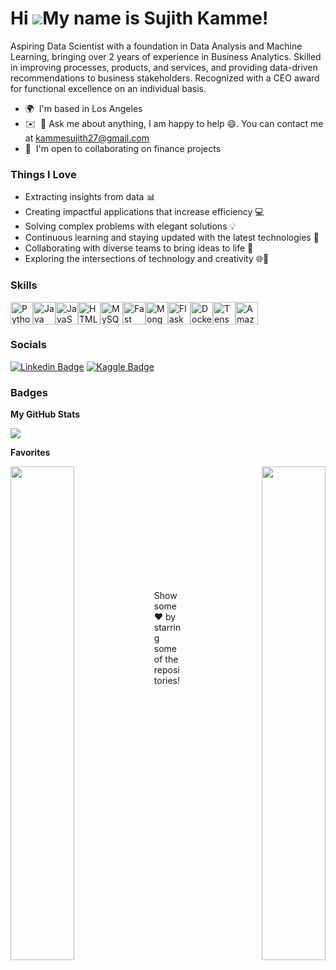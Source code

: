 Hi ![](https://user-images.githubusercontent.com/18350557/176309783-0785949b-9127-417c-8b55-ab5a4333674e.gif)My name is Sujith Kamme!
====================================================================================================================================

Aspiring Data Scientist with a foundation in Data Analysis and Machine Learning, bringing over 2 years of experience in Business Analytics. Skilled in improving processes, products, and services, and providing data-driven recommendations to business stakeholders. Recognized with a CEO award for functional excellence on an individual basis.

* 🌍  I'm based in Los Angeles
* ✉️  💬 Ask me about anything, I am happy to help 😄. You can contact me at [kammesujith27@gmail.com](mailto:kammesujith27@gmail.com)
* 🤝  I'm open to collaborating on finance projects

### Things I Love
- Extracting insights from data 📊
- Creating impactful applications that increase efficiency 💻
- Solving complex problems with elegant solutions 💡
- Continuous learning and staying updated with the latest technologies 🚀
- Collaborating with diverse teams to bring ideas to life 🤝
- Exploring the intersections of technology and creativity 🌐🎨


### Skills


<p align="left">
<a href="https://www.python.org/" target="_blank" rel="noreferrer"><img src="https://raw.githubusercontent.com/danielcranney/readme-generator/main/public/icons/skills/python-colored.svg" width="36" height="36" alt="Python" /></a><a href="https://www.oracle.com/java/" target="_blank" rel="noreferrer"><img src="https://raw.githubusercontent.com/danielcranney/readme-generator/main/public/icons/skills/java-colored.svg" width="36" height="36" alt="Java" /></a><a href="https://developer.mozilla.org/en-US/docs/Web/JavaScript" target="_blank" rel="noreferrer"><img src="https://raw.githubusercontent.com/danielcranney/readme-generator/main/public/icons/skills/javascript-colored.svg" width="36" height="36" alt="JavaScript" /></a><a href="https://developer.mozilla.org/en-US/docs/Glossary/HTML5" target="_blank" rel="noreferrer"><img src="https://raw.githubusercontent.com/danielcranney/readme-generator/main/public/icons/skills/html5-colored.svg" width="36" height="36" alt="HTML5" /></a><a href="https://www.mysql.com/" target="_blank" rel="noreferrer"><img src="https://raw.githubusercontent.com/danielcranney/readme-generator/main/public/icons/skills/mysql-colored.svg" width="36" height="36" alt="MySQL" /></a><a href="https://fastapi.tiangolo.com/" target="_blank" rel="noreferrer"><img src="https://raw.githubusercontent.com/danielcranney/readme-generator/main/public/icons/skills/fastapi-colored.svg" width="36" height="36" alt="Fast API" /></a><a href="https://www.mongodb.com/" target="_blank" rel="noreferrer"><img src="https://raw.githubusercontent.com/danielcranney/readme-generator/main/public/icons/skills/mongodb-colored.svg" width="36" height="36" alt="MongoDB" /></a><a href="https://flask.palletsprojects.com/en/2.0.x/" target="_blank" rel="noreferrer"><img src="https://raw.githubusercontent.com/danielcranney/readme-generator/main/public/icons/skills/flask-colored.svg" width="36" height="36" alt="Flask" /></a><a href="https://www.docker.com/" target="_blank" rel="noreferrer"><img src="https://raw.githubusercontent.com/danielcranney/readme-generator/main/public/icons/skills/docker-colored.svg" width="36" height="36" alt="Docker" /></a><a href="https://www.tensorflow.org/" target="_blank" rel="noreferrer"><img src="https://raw.githubusercontent.com/danielcranney/readme-generator/main/public/icons/skills/tensorflow-colored.svg" width="36" height="36" alt="TensorFlow" /></a><a href="https://aws.amazon.com" target="_blank" rel="noreferrer"><img src="https://raw.githubusercontent.com/danielcranney/readme-generator/main/public/icons/skills/aws-colored.svg" width="36" height="36" alt="Amazon Web Services" /></a>
</p>


### Socials

[![Linkedin Badge](https://img.shields.io/badge/Linkedin-0077B5?style=for-the-badge&logo=linkedin&logoColor=white)](https://www.linkedin.com/in/kamme-sujith-0979941a7/)
[![Kaggle Badge](https://img.shields.io/badge/Kaggle-20BEFF?style=for-the-badge&logo=kaggle&logoColor=white)](https://www.kaggle.com/sujithkamme)


### Badges

<b>My GitHub Stats</b>

<a href="http://www.github.com/sujith-kamme"><img src="https://github-readme-streak-stats.herokuapp.com/?user=sujith-kamme&stroke=000000&background=ffffff&ring=000000&fire=000000&currStreakNum=000000&currStreakLabel=000000&sideNums=000000&sideLabels=000000&dates=000000&hide_border=true" /></a>

<b>Favorites</b>

<div width="100%" align="center"><a href="https://github.com/sujith-kamme/Cross-Sell-Insight" align="left"><img align="left" width="45%" src="https://github-readme-stats.vercel.app/api/pin/?username=sujith-kamme&repo=Cross-Sell-Insight&title_color=000000&text_color=000000&icon_color=000000&bg_color=ffffff&hide_border=true&locale=en" /></a>
  <a href="https://github.com/sujith-kamme/Product-Complaint-Bucketization-using-NLP" align="right"><img align="right" width="45%" src="https://github-readme-stats.vercel.app/api/pin/?username=sujith-kamme&repo=Product-Complaint-Bucketization-using-NLP&title_color=000000&text_color=000000&icon_color=000000&bg_color=ffffff&hide_border=true&locale=en" /></a></div><br /><br /><br /><br /><br /><br /><br />

<br /><br /><br />

Show some ❤️ by starring some of the repositories!


